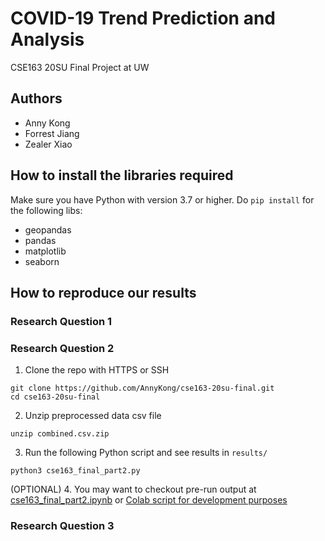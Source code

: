# COVID-19 Trend Prediction and Analysis
CSE163 20SU Final Project at UW
## Authors
- Anny Kong
- Forrest Jiang
- Zealer Xiao


## How to install the libraries required 
Make sure you have Python with version 3.7 or higher. Do `pip install` for the following libs:
- geopandas
- pandas
- matplotlib
- seaborn


## How to reproduce our results
### Research Question 1


### Research Question 2
1. Clone the repo with HTTPS or SSH
```
git clone https://github.com/AnnyKong/cse163-20su-final.git
cd cse163-20su-final
```
2. Unzip preprocessed data csv file
```
unzip combined.csv.zip
```
3. Run the following Python script and see results in `results/`
```
python3 cse163_final_part2.py
```
(OPTIONAL) 4. You may want to checkout pre-run output at [cse163_final_part2.ipynb](cse163_final_part2.ipynb) or [Colab script for development purposes](https://colab.research.google.com/drive/1BXoGeS60R95IVPccp0SnrQYq6nESFs4F?usp=sharing)

### Research Question 3
